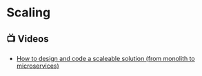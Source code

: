 # Scaling

## 📺 Videos
- [How to design and code a scaleable solution (from monolith to microservices)](https://www.youtube.com/watch?v=rzjy2DDPwio)